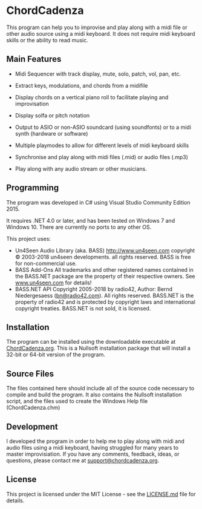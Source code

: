 # ChordCadenza
This program can help you to improvise and play along with a midi file or other audio source using a midi keyboard. It does not require midi keyboard skills or the ability to read music. 

## Main Features

* Midi Sequencer with track display, mute, solo, patch, vol, pan, etc.

* Extract keys, modulations, and chords from a midifile

* Display chords on a vertical piano roll to facilitate playing and improvisation

* Display solfa or pitch notation

* Output to ASIO or non-ASIO soundcard (using soundfonts) or to a midi synth (hardware or software)

* Multiple playmodes to allow for different levels of midi keyboard skills

* Synchronise and play along with midi files (.mid) or audio files (.mp3)

* Play along with any audio stream or other musicians.

## Programming

The program was developed in C# using Visual Studio Community Edition 2015.

It requires .NET 4.0 or later, and has been tested on Windows 7 and Windows 10. There are currently no ports to any other OS.

This project uses:
* Un4Seen Audio Library (aka. BASS) http://www.un4seen.com
	copyright © 2003-2018 un4seen developments. all rights reserved.
	BASS is free for non-commercial use.
* BASS Add-Ons
	All trademarks and other registered names contained in the BASS.NET package are the property of their respective owners.
	See www.un4seen.com for details!
* BASS.NET API
	Copyright 2005-2018 by radio42, Author: Bernd Niedergesaess  (bn@radio42.com). All rights reserved. 
	BASS.NET is the property of radio42 and is protected by copyright laws and international copyright treaties. BASS.NET is not sold, it is licensed.

## Installation

The program can be installed using the downloadable executable at [ChordCadenza.org](http://chordcadenza.org/#loc_download). This is a Nullsoft installation package that will install a 32-bit or 64-bit version of the program.

## Source Files

The files contained here should include all of the source code necessary to compile and build the program. It also contains the Nullsoft installation script, and the files used to create the Windows Help file (ChordCadenza.chm)

## Development

I developed the program in order to help me to play along with midi and audio files using a midi keyboard, having struggled for many years to master improvisiation. If you have any comments, feedback, ideas, or questions, please contact me at support@chordcadenza.org.

## License

This project is licensed under the MIT License - see the [LICENSE.md](LICENSE.md) file for details.
